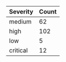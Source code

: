 | Severity | Count |
|----------|-------|
| medium | 62 |
| high | 102 |
| low | 5 |
| critical | 12 |

